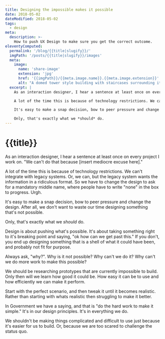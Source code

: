 ```yaml
---
title: Designing the impossible makes it possible
date: 2018-05-02
dateModified: 2018-05-02
tags:
  - design
meta:
  description: >-
    How to push UX Design to make sure you get the correct outcome.
eleventyComputed:
  permalink: '/blog/{{title|slugify}}/'
  imgPath: '/posts/{{title|slugify}}/images'
  meta:
    image:
      name: 'share-image'
      extension: 'jpg'
      href: '{{imgPath}}/{{meta.image.name}}.{{meta.image.extension}}'
      alt: "A domed tower style building with staircases surrounding it. The bottom is round, but it is not tipping over, and some of the staircases invert so it would be impossible to get from one floor to another, yet somehow people are inhabiting the building."
  excerpt: |
    As an interaction designer, I hear a sentence at least once on every project I work on. "We can't do that because [insert mediocre excuse here]."

    A lot of the time this is because of technology restrictions. We can't integrate with legacy systems. Or, we can, but the legacy system wants the information in a ridiculous format. So we have to change the design to ask for a mandatory middle name, where people have to write "none" in the box to progress. Urgh.

    It's easy to make a snap decision, bow to peer pressure and change the design. After all, we don't want to waste our time designing something that's not possible.

    Only, that's exactly what we *should* do.
---
```


# {{title}}

As an interaction designer, I hear a sentence at least once on every project I work on. "We can't do that because [insert mediocre excuse here]."

A lot of the time this is because of technology restrictions. We can't integrate with legacy systems. Or, we can, but the legacy system wants the information in a ridiculous format. So we have to change the design to ask for a mandatory middle name, where people have to write "none" in the box to progress. Urgh.

It's easy to make a snap decision, bow to peer pressure and change the design. After all, we don't want to waste our time designing something that's not possible.

Only, that's exactly what we *should* do.

Design is about pushing what's possible. It's about taking something right to it's breaking point and saying, "ok how can we get past this." If you don't, you end up designing something that is a shell of what it could have been, and probably not fit for purpose.

Always ask, "why?". Why is it not possible? Why can't we do it? Why can't we do more work to make this possible?

We should be researching prototypes that are currently impossible to build. Only then will we learn how good it could be. How easy it can be to use and how efficiently we can make it perform.

Start with the perfect scenario, and then tweak it until it becomes realistic. Rather than starting with whats realistic then struggling to make it better.

In Government we have a saying, and that is "do the hard work to make it simple." It's in our design principles. It's in everything we do.

We shouldn't be making things complicated and difficult to use just because it's easier for us to build. Or, because we are too scared to challenge the status quo.
